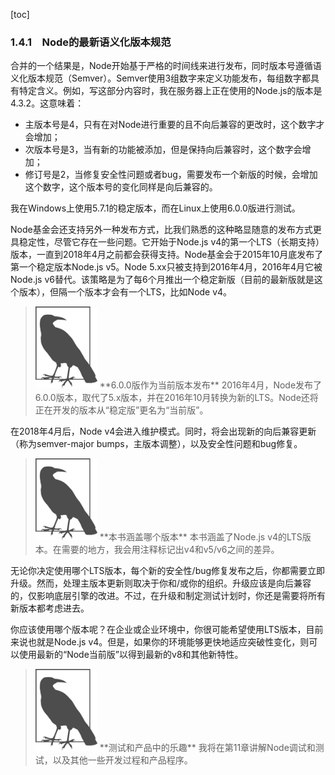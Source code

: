 [toc]

### 1.4.1　Node的最新语义化版本规范

合并的一个结果是，Node开始基于严格的时间线来进行发布，同时版本号遵循语义化版本规范（Semver）。Semver使用3组数字来定义功能发布，每组数字都具有特定含义。例如，写这部分内容时，我在服务器上正在使用的Node.js的版本是4.3.2。这意味着：

+ 主版本号是4，只有在对Node进行重要的且不向后兼容的更改时，这个数字才会增加；
+ 次版本号是3，当有新的功能被添加，但是保持向后兼容时，这个数字会增加；
+ 修订号是2，当修复安全性问题或者bug，需要发布一个新版的时候，会增加这个数字，这个版本号的变化同样是向后兼容的。

我在Windows上使用5.7.1的稳定版本，而在Linux上使用6.0.0版进行测试。

Node基金会还支持另外一种发布方式，比我们熟悉的这种略显随意的发布方式更具稳定性，尽管它存在一些问题。它开始于Node.js v4的第一个LTS（长期支持）版本，一直到2018年4月之前都会获得支持。Node基金会于2015年10月底发布了第一个稳定版本Node.js v5。Node 5.xx只被支持到2016年4月，2016年4月它被Node.js v6替代。该策略是为了每6个月推出一个稳定新版（目前的最新版就是这个版本），但隔一个版本才会有一个LTS，比如Node v4。

> <img class="my_markdown" src="./images/20.png" style="width:99px;  height: 131px; " width="10%"/>
> **6.0.0版作为当前版本发布**
> 2016年4月，Node发布了6.0.0版本，取代了5.x版本，并在2016年10月转换为新的LTS。Node还将正在开发的版本从“稳定版”更名为“当前版”。

在2018年4月后，Node v4会进入维护模式。同时，将会出现新的向后兼容更新（称为semver-major bumps，主版本调整），以及安全性问题和bug修复。

> <img class="my_markdown" src="./images/21.png" style="width:99px;  height: 131px; " width="10%"/>
> **本书涵盖哪个版本**
> 本书涵盖了Node.js v4的LTS版本。在需要的地方，我会用注释标记出v4和v5/v6之间的差异。

无论你决定使用哪个LTS版本，每个新的安全性/bug修复发布之后，你都需要立即升级。然而，处理主版本更新则取决于你和/或你的组织。升级应该是向后兼容的，仅影响底层引擎的改进。不过，在升级和制定测试计划时，你还是需要将所有新版本都考虑进去。

你应该使用哪个版本呢？在企业或企业环境中，你很可能希望使用LTS版本，目前来说也就是Node.js v4。但是，如果你的环境能够更快地适应突破性变化，则可以使用最新的“Node当前版”以得到最新的v8和其他新特性。

> <img class="my_markdown" src="./images/22.png" style="width:99px;  height: 131px; " width="10%"/>
> **测试和产品中的乐趣**
> 我将在第11章讲解Node调试和测试，以及其他一些开发过程和产品程序。

